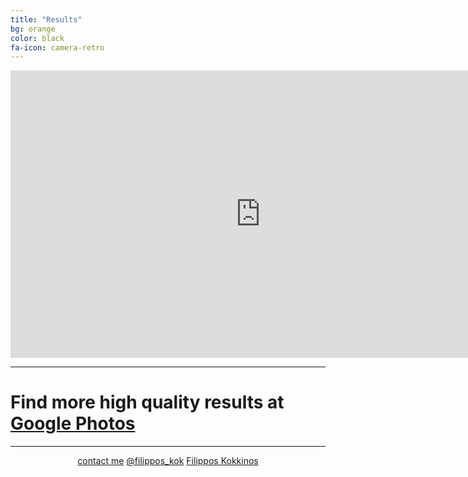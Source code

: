 ```yaml
---
title: "Results"
bg: orange
color: black
fa-icon: camera-retro
---
```


<center>
<iframe class="slideshow-iframe" src="http://cig.skoltech.ru/deep_demosaick/slides/my-pics1.html"
width="800" height="460" frameborder="0" scrolling="no" onload="resizeIframe(this)"></iframe>
</center>


-------------------------
# Find more high quality results at [Google Photos](https://photos.app.goo.gl/bizaGJZfezP5DkrC6)

-------------------------
<center>
<i class="fa fa-envelope fa-2x"></i><a href="mailto:filippos.kokkinos@skoltech.ru">contact me</a>
<i class="fa fa-twitter fa-2x"></i><a href="https://twitter.com/filippos_kok">@filippos_kok</a>
<i class="fa fa-linkedin fa-2x"></i><a href="https://www.linkedin.com/in/filippos-kokkinos-03343a138/">Filippos Kokkinos</a>
</center>
